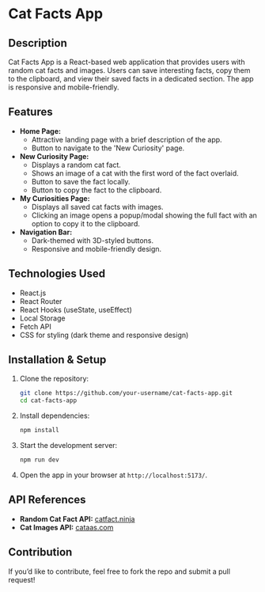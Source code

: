 # Cat Facts App

## Description
Cat Facts App is a React-based web application that provides users with random cat facts and images. Users can save interesting facts, copy them to the clipboard, and view their saved facts in a dedicated section. The app is responsive and mobile-friendly.

## Features
- **Home Page:**
  - Attractive landing page with a brief description of the app.
  - Button to navigate to the 'New Curiosity' page.
- **New Curiosity Page:**
  - Displays a random cat fact.
  - Shows an image of a cat with the first word of the fact overlaid.
  - Button to save the fact locally.
  - Button to copy the fact to the clipboard.
- **My Curiosities Page:**
  - Displays all saved cat facts with images.
  - Clicking an image opens a popup/modal showing the full fact with an option to copy it to the clipboard.
- **Navigation Bar:**
  - Dark-themed with 3D-styled buttons.
  - Responsive and mobile-friendly design.

## Technologies Used
- React.js
- React Router
- React Hooks (useState, useEffect)
- Local Storage
- Fetch API
- CSS for styling (dark theme and responsive design)

## Installation & Setup
1. Clone the repository:
   ```sh
   git clone https://github.com/your-username/cat-facts-app.git
   cd cat-facts-app
   ```
2. Install dependencies:
   ```sh
   npm install
   ```
3. Start the development server:
   ```sh
   npm run dev
   ```
4. Open the app in your browser at `http://localhost:5173/`.

## API References
- **Random Cat Fact API:** [catfact.ninja](https://catfact.ninja/fact)
- **Cat Images API:** [cataas.com](https://cataas.com)

## Contribution
If you’d like to contribute, feel free to fork the repo and submit a pull request!




